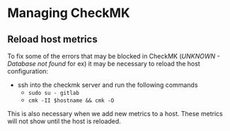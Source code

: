 # Managing CheckMK

## Reload host metrics

To fix some of the errors that may be blocked in CheckMK (_UNKNOWN - Database not found_ for ex)
it may be necessary to reload the host configuration:

* ssh into the checkmk server and run the following commands
  * `sudo su - gitlab`
  * `cmk -II $hostname && cmk -O`

This is also necessary when we add new metrics to a host. These metrics will not show until the
host is reloaded.
